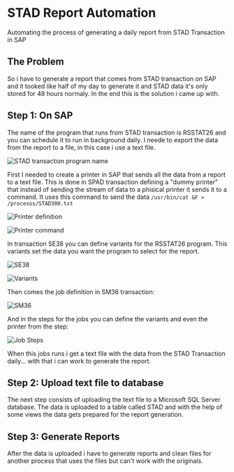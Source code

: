 # STAD Report Automation

Automating the process of generating a daily report from STAD Transaction in SAP

## The Problem

So i have to generate a report that comes from STAD transaction on SAP and it tooked like half of my day to generate it and STAD data it's only stored for 48 hours normaly. In the end this is the solution i came up with.

## Step 1: On SAP

The name of the program that runs from STAD transaction is RSSTAT26 and you can schedule it to run in background daily. I neede to export the data from the report to a file, in this case i use a text file.

![STAD transaction program name](https://github.com/kasteion/STADTRXReportAutomation/images/stad.jpg)

First I needed to create a printer in SAP that sends all the data from a report to a text file. This is done in SPAD transaction defining a "dummy printer" that instead of sending the stream of data to a phisical printer it sends it to a command. It uses this command to send the data `/usr/bin/cat &F > /procesos/STAD300.txt`

![Printer definition](https://github.com/kasteion/STADTRXReportAutomation/images/printer01.jpg)

![Printer command](https://github.com/kasteion/STADTRXReportAutomation/images/printer02.jpg)

In transaction SE38 you can define variants for the RSSTAT26 program. This variants set the data you want the program to select for the report.

![SE38](https://github.com/kasteion/STADTRXReportAutomation/images/se38.jpg)

![Variants](https://github.com/kasteion/STADTRXReportAutomation/images/variants.jpg)

Then comes the job definition in SM36 transaction:

![SM36](https://github.com/kasteion/STADTRXReportAutomation/images/job-definition.jpg)

And in the steps for the jobs you can define the variants and even the printer from the step:

![Job Steps](https://github.com/kasteion/STADTRXReportAutomation/images/job-definition-steps.jpg)

When this jobs runs i get a text file with the data from the STAD Transaction daily... with that i can work to generate the report.

## Step 2: Upload text file to database

The next step consists of uploading the text file to a Microsoft SQL Server database. The data is uploaded to a table called STAD and with the help of some views the data gets prepared for the report generation.

## Step 3: Generate Reports

After the data is uploaded i have to generate reports and clean files for another process that uses the files but can't work with the originals.